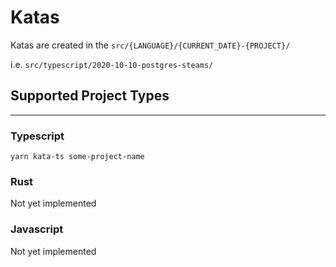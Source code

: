 # Katas

Katas are created in the `src/{LANGUAGE}/{CURRENT_DATE}-{PROJECT}/`

i.e. `src/typescript/2020-10-10-postgres-steams/`

## Supported Project Types
-------------------------

### Typescript
`yarn kata-ts some-project-name`

### Rust
Not yet implemented

### Javascript
Not yet implemented

